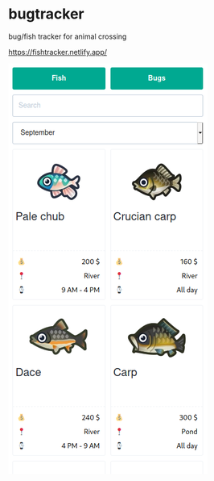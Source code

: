 # bugtracker

bug/fish tracker for animal crossing

https://fishtracker.netlify.app/

![tracker](docs/tracker.png)
